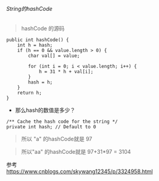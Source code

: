 ###### String的hashCode

> hashCode 的源码
```
public int hashCode() {
    int h = hash;
    if (h == 0 && value.length > 0) {
        char val[] = value;

        for (int i = 0; i < value.length; i++) {
            h = 31 * h + val[i];
        }
        hash = h;
    }
    return h;
}
```

- 那么hash的数值是多少？
```
/** Cache the hash code for the string */
private int hash; // Default to 0
```

> 所以 "a" 的hashCode就是 97

> 所以"aa" 的hashCode就是 97+31*97 = 3104


参考  
https://www.cnblogs.com/skywang12345/p/3324958.html  
